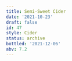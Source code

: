 ```yaml
---
title: Semi-Sweet Cider
date: '2021-10-23'
draft: false
id: 47
style: Cider
status: archive
bottled: '2021-12-06'
abv: 7.2
---
```

